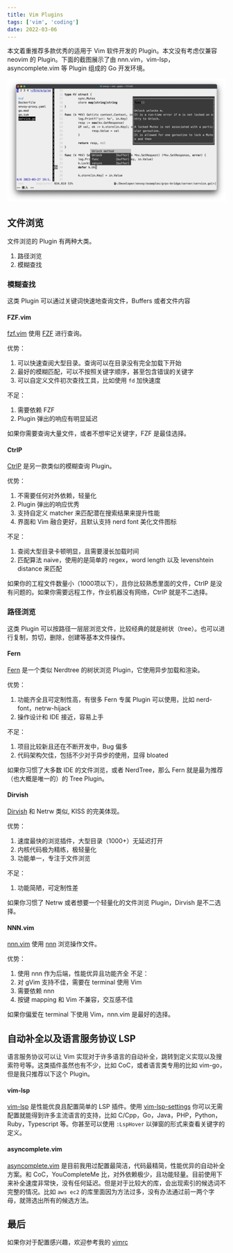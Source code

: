 ```yaml
---
title: Vim Plugins
tags: ['vim', 'coding']
date: 2022-03-06
---
```


本文着重推荐多款优秀的适用于 Vim 软件开发的 Plugin。本文没有考虑仅兼容 neovim 的 Plugin。下面的截图展示了由 nnn.vim，vim-lsp，asyncomplete.vim 等 Plugin 组成的 Go 开发环境。

![vim-setup-for-go](/vim-dev0.png)

## 文件浏览

文件浏览的 Plugin 有两种大类。

1. 路径浏览
2. 模糊查找

### 模糊查找

这类 Plugin 可以通过关键词快速地查询文件，Buffers 或者文件内容

#### FZF.vim

[fzf.vim](https://github.com/junegunn/fzf.vim) 使用 [FZF](https://github.com/junegunn/fzf) 进行查询。

优势：
1. 可以快速查阅大型目录。查询可以在目录没有完全加载下开始
1. 最好的模糊匹配，可以不按照关键字顺序，甚至包含错误的关键字
1. 可以自定义文件初次查找工具，比如使用 `fd` 加快速度

不足：
1. 需要依赖 FZF
1. Plugin 弹出的响应有明显延迟

如果你需要查询大量文件，或者不想牢记关键字，FZF 是最佳选择。

#### CtrlP

[CtrlP](https://github.com/kien/ctrlp.vim) 是另一款类似的模糊查询 Plugin。

优势：
1. 不需要任何对外依赖，轻量化
2. Plugin 弹出的响应优秀
3. 支持自定义 matcher 来匹配潜在搜索结果来提升性能
4. 界面和 Vim 融合更好，且默认支持 nerd font 美化文件图标

不足：
1. 查阅大型目录卡顿明显，且需要漫长加载时间
2. 匹配算法 naive，使用的是简单的 regex，word length 以及 levenshtein distance 来匹配

如果你的工程文件数量小（1000项以下），且你比较熟悉里面的文件，CtrlP 是没有问题的。如果你需要远程工作，作业机器没有网络，CtrlP 就是不二选择。

### 路径浏览

这类 Plugin 可以按路径一层层浏览文件，比较经典的就是树状（tree）。也可以进行复制，剪切，删除，创建等基本文件操作。

#### Fern

[Fern](https://github.com/lambdalisue/fern.vim) 是一个类似 Nerdtree 的树状浏览 Plugin，它使用异步加载和渲染。

优势：
1. 功能齐全且可定制性高，有很多 Fern 专属 Plugin 可以使用，比如 nerd-font，netrw-hijack
1. 操作设计和 IDE 接近，容易上手

不足：
1. 项目比较新且还在不断开发中，Bug 偏多
1. 代码架构欠佳，包括不少对于异步的使用，显得 bloated

如果你习惯了大多数 IDE 的文件浏览，或者 NerdTree，那么 Fern 就是最为推荐（也大概是唯一的）的 Tree Plugin。

#### Dirvish

[Dirvish](https://github.com/justinmk/vim-dirvish) 和 Netrw 类似, KISS 的完美体现。

优势：
1. 速度最快的浏览插件，大型目录（1000+）无延迟打开
1.  内核代码极为精练，极轻量化
1.  功能单一，专注于文件浏览

不足：
1. 功能简陋，可定制性差

如果你习惯了 Netrw 或者想要一个轻量化的文件浏览 Plugin，Dirvish 是不二选择。

#### NNN.vim

[nnn.vim](https://github.com/mcchrish/nnn.vim) 使用 [nnn](https://github.com/jarun/nnn) 浏览操作文件。

优势：
1. 使用 nnn 作为后端，性能优异且功能齐全
不足：
1. 对 gVim 支持不佳，需要在 terminal 使用 Vim
1. 需要依赖 nnn
1. 按键 mapping 和 Vim 不兼容，交互感不佳

如果你偏爱在 terminal 下使用 Vim，nnn.vim 是最好的选择。

## 自动补全以及语言服务协议 LSP

语言服务协议可以让 Vim 实现对于许多语言的自动补全，跳转到定义实现以及搜索符号等。这类插件虽然也有不少，比如 CoC，或者语言类专用的比如 vim-go，但是我只推荐以下这个 Plugin。

#### vim-lsp

[vim-lsp](https://github.com/prabirshrestha/vim-lsp) 是性能优良且配置简单的 LSP 插件。使用 [vim-lsp-settings](https://github.com/mattn/vim-lsp-settings) 你可以无需配置就能得到许多主流语言的支持，比如 C/Cpp，Go，Java，PHP，Python，Ruby，Typescript 等。你甚至可以使用 `:LspHover` 以弹窗的形式来查看关键字的定义。

#### asyncomplete.vim
[asyncomplete.vim](https://github.com/prabirshrestha/asyncomplete.vim) 是目前我用过配置最简洁，代码最精简，性能优异的自动补全方案。和 CoC，YouCompleteMe 比，对外依赖极少，且功能轻量。目前使用下来补全速度非常快，没有任何延迟。但是对于比较大的库，会出现索引的候选词不完整的情况。比如 `aws ec2` 的库里面因为方法过多，没有办法通过前一两个字母，就筛选出所有的候选方法。

## 最后

如果你对于配置感兴趣，欢迎参考我的 [vimrc](https://github.com/ydzhou/dotfiles/blob/master/vim/vimrc)
